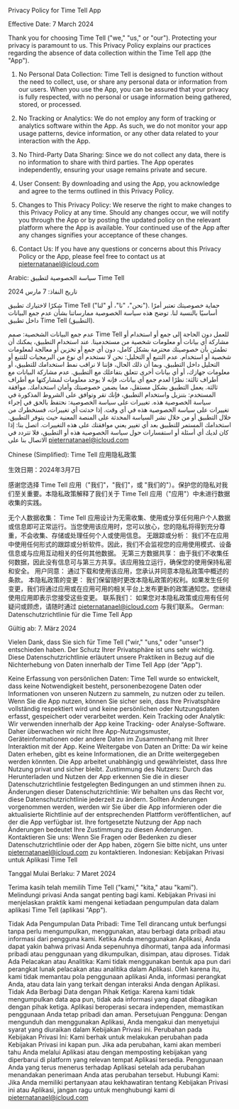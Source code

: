 Privacy Policy for Time Tell App

Effective Date: 7 March 2024

Thank you for choosing Time Tell ("we," "us," or "our"). Protecting your privacy is paramount to us. This Privacy Policy explains our practices regarding the absence of data collection within the Time Tell app (the "App").

1. No Personal Data Collection:
Time Tell is designed to function without the need to collect, use, or share any personal data or information from our users. When you use the App, you can be assured that your privacy is fully respected, with no personal or usage information being gathered, stored, or processed.

2. No Tracking or Analytics:
We do not employ any form of tracking or analytics software within the App. As such, we do not monitor your app usage patterns, device information, or any other data related to your interaction with the App.

3. No Third-Party Data Sharing:
Since we do not collect any data, there is no information to share with third parties. The App operates independently, ensuring your usage remains private and secure.

4. User Consent:
By downloading and using the App, you acknowledge and agree to the terms outlined in this Privacy Policy.

5. Changes to This Privacy Policy:
We reserve the right to make changes to this Privacy Policy at any time. Should any changes occur, we will notify you through the App or by posting the updated policy on the relevant platform where the App is available. Your continued use of the App after any changes signifies your acceptance of these changes.

6. Contact Us:
If you have any questions or concerns about this Privacy Policy or the App, please feel free to contact us at pieternatanael@icloud.com

Arabic:
سياسة الخصوصية لتطبيق Time Tell

تاريخ النفاذ: 7 مارس 2024

شكرًا لاختيارك تطبيق Time Tell ("نحن"، "نا"، أو "لنا"). حماية خصوصيتك تعتبر أمرًا أساسيًا بالنسبة لنا. توضح هذه سياسة الخصوصية ممارساتنا بشأن عدم جمع البيانات داخل تطبيق Time Tell (التطبيق).

عدم جمع البيانات الشخصية:
صمم Time Tell للعمل دون الحاجة إلى جمع أو استخدام أو مشاركة أي بيانات أو معلومات شخصية من مستخدمينا. عند استخدام التطبيق، يمكنك أن تطمئن بأن خصوصيتك محترمة بشكل كامل، دون أي جمع أو تخزين أو معالجة لمعلومات شخصية أو استخدام.
عدم التتبع أو التحليل:
نحن لا نستخدم أي نوع من البرمجيات للتتبع أو التحليل داخل التطبيق. وبما أن ذلك الحال، فإننا لا نراقب نمط استخدامك للتطبيق، أو معلومات جهازك، أو أي بيانات أخرى تتعلق بتفاعلك مع التطبيق.
عدم مشاركة البيانات مع أطراف ثالثة:
نظرًا لعدم جمع أي بيانات، فإنه لا يوجد معلومات لمشاركتها مع أطراف ثالثة. يعمل التطبيق بشكل مستقل، مما يضمن خصوصيتك وأمان استخدامك.
موافقة المستخدم:
بتنزيل واستخدام التطبيق، فإنك تقر وتوافق على الشروط المذكورة في سياسة الخصوصية هذه.
تغييرات على سياسة الخصوصية:
نحتفظ بالحق في إجراء تغييرات على سياسة الخصوصية هذه في أي وقت. إذا حدثت أي تغييرات، فسنخطرك من خلال التطبيق أو من خلال نشر السياسة المحدثة على المنصة المعنية حيث يتوفر التطبيق. استخدامك المستمر للتطبيق بعد أي تغيير يعني موافقتك على هذه التغييرات.
اتصل بنا:
إذا كان لديك أي أسئلة أو استفسارات حول سياسة الخصوصية هذه أو التطبيق، فلا تتردد في الاتصال بنا على pieternatanael@icloud.com


Chinese (Simplified):
Time Tell 应用隐私政策

生效日期：2024年3月7日

感谢您选择 Time Tell 应用（"我们"，"我们"，或 "我们的"）。保护您的隐私对我们至关重要。本隐私政策解释了我们关于 Time Tell 应用（"应用"）中未进行数据收集的实践。

无个人数据收集：
Time Tell 应用设计为无需收集、使用或分享任何用户个人数据或信息即可正常运行。当您使用该应用时，您可以放心，您的隐私将得到充分尊重，不会收集、存储或处理任何个人或使用信息。
无跟踪或分析：
我们不在应用中使用任何形式的跟踪或分析软件。因此，我们不会监视您的应用使用模式、设备信息或与应用互动相关的任何其他数据。
无第三方数据共享：
由于我们不收集任何数据，因此没有信息可与第三方共享。该应用独立运行，确保您的使用保持私密和安全。
用户同意：
通过下载和使用该应用，您承认并同意本隐私政策中概述的条款。
本隐私政策的变更：
我们保留随时更改本隐私政策的权利。如果发生任何变更，我们将通过应用或在应用可用的相关平台上发布更新的政策通知您。您继续使用应用即表示您接受这些变更。
联系我们：
如果您对本隐私政策或应用有任何疑问或顾虑，请随时通过 pieternatanael@icloud.com 与我们联系。
German:
Datenschutzrichtlinie für die Time Tell App

Gültig ab: 7. März 2024

Vielen Dank, dass Sie sich für Time Tell ("wir," "uns," oder "unser") entschieden haben. Der Schutz Ihrer Privatsphäre ist uns sehr wichtig. Diese Datenschutzrichtlinie erläutert unsere Praktiken in Bezug auf die Nichterhebung von Daten innerhalb der Time Tell App (der "App").

Keine Erfassung von persönlichen Daten:
Time Tell wurde so entwickelt, dass keine Notwendigkeit besteht, personenbezogene Daten oder Informationen von unseren Nutzern zu sammeln, zu nutzen oder zu teilen. Wenn Sie die App nutzen, können Sie sicher sein, dass Ihre Privatsphäre vollständig respektiert wird und keine persönlichen oder Nutzungsdaten erfasst, gespeichert oder verarbeitet werden.
Kein Tracking oder Analytik:
Wir verwenden innerhalb der App keine Tracking- oder Analyse-Software. Daher überwachen wir nicht Ihre App-Nutzungsmuster, Geräteinformationen oder andere Daten im Zusammenhang mit Ihrer Interaktion mit der App.
Keine Weitergabe von Daten an Dritte:
Da wir keine Daten erheben, gibt es keine Informationen, die an Dritte weitergegeben werden könnten. Die App arbeitet unabhängig und gewährleistet, dass Ihre Nutzung privat und sicher bleibt.
Zustimmung des Nutzers:
Durch das Herunterladen und Nutzen der App erkennen Sie die in dieser Datenschutzrichtlinie festgelegten Bedingungen an und stimmen ihnen zu.
Änderungen dieser Datenschutzrichtlinie:
Wir behalten uns das Recht vor, diese Datenschutzrichtlinie jederzeit zu ändern. Sollten Änderungen vorgenommen werden, werden wir Sie über die App informieren oder die aktualisierte Richtlinie auf der entsprechenden Plattform veröffentlichen, auf der die App verfügbar ist. Ihre fortgesetzte Nutzung der App nach Änderungen bedeutet Ihre Zustimmung zu diesen Änderungen.
Kontaktieren Sie uns:
Wenn Sie Fragen oder Bedenken zu dieser Datenschutzrichtlinie oder der App haben, zögern Sie bitte nicht, uns unter pieternatanael@icloud.com zu kontaktieren.
Indonesian:
Kebijakan Privasi untuk Aplikasi Time Tell

Tanggal Mulai Berlaku: 7 Maret 2024

Terima kasih telah memilih Time Tell ("kami," "kita," atau "kami"). Melindungi privasi Anda sangat penting bagi kami. Kebijakan Privasi ini menjelaskan praktik kami mengenai ketiadaan pengumpulan data dalam aplikasi Time Tell (aplikasi "App").

Tidak Ada Pengumpulan Data Pribadi:
Time Tell dirancang untuk berfungsi tanpa perlu mengumpulkan, menggunakan, atau berbagi data pribadi atau informasi dari pengguna kami. Ketika Anda menggunakan Aplikasi, Anda dapat yakin bahwa privasi Anda sepenuhnya dihormati, tanpa ada informasi pribadi atau penggunaan yang dikumpulkan, disimpan, atau diproses.
Tidak Ada Pelacakan atau Analitika:
Kami tidak menggunakan bentuk apa pun dari perangkat lunak pelacakan atau analitika dalam Aplikasi. Oleh karena itu, kami tidak memantau pola penggunaan aplikasi Anda, informasi perangkat Anda, atau data lain yang terkait dengan interaksi Anda dengan Aplikasi.
Tidak Ada Berbagi Data dengan Pihak Ketiga:
Karena kami tidak mengumpulkan data apa pun, tidak ada informasi yang dapat dibagikan dengan pihak ketiga. Aplikasi beroperasi secara independen, memastikan penggunaan Anda tetap pribadi dan aman.
Persetujuan Pengguna:
Dengan mengunduh dan menggunakan Aplikasi, Anda mengakui dan menyetujui syarat yang diuraikan dalam Kebijakan Privasi ini.
Perubahan pada Kebijakan Privasi Ini:
Kami berhak untuk melakukan perubahan pada Kebijakan Privasi ini kapan pun. Jika ada perubahan, kami akan memberi tahu Anda melalui Aplikasi atau dengan memposting kebijakan yang diperbarui di platform yang relevan tempat Aplikasi tersedia. Penggunaan Anda yang terus menerus terhadap Aplikasi setelah ada perubahan menandakan penerimaan Anda atas perubahan tersebut.
Hubungi Kami:
Jika Anda memiliki pertanyaan atau kekhawatiran tentang Kebijakan Privasi ini atau Aplikasi, jangan ragu untuk menghubungi kami di pieternatanael@icloud.com
